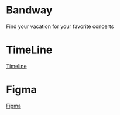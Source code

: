 # Bandway
Find your vacation for your favorite concerts

# TimeLine
[Timeline](https://github.com/users/idobi111/projects/1)

# Figma
[Figma]((https://www.figma.com/proto/Pe54uo0nqRd0bd4fhXfL1Q/Website-BandWay?type=design&node-id=1-2&t=bPmwIYfFB6Imb2ZV-1&scaling=min-zoom&page-id=0%3A1&mode=design)https://www.figma.com/proto/Pe54uo0nqRd0bd4fhXfL1Q/Website-BandWay?type=design&node-id=1-2&t=bPmwIYfFB6Imb2ZV-1&scaling=min-zoom&page-id=0%3A1&mode=design)
